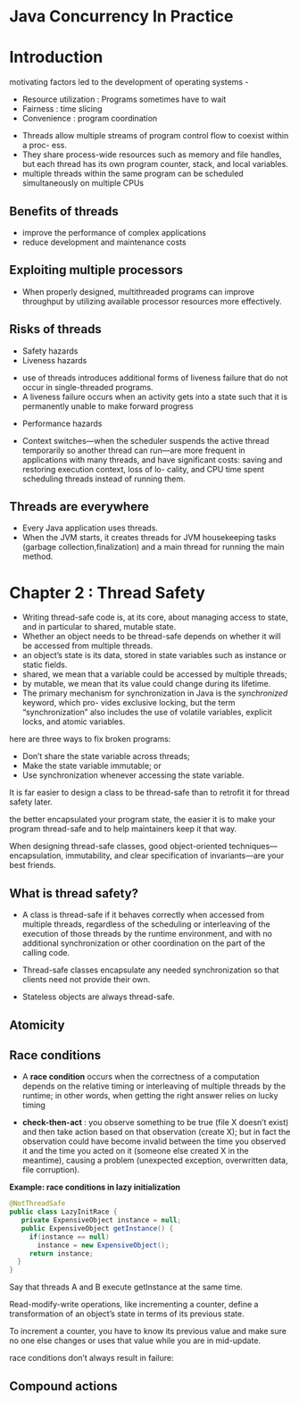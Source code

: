 

Java Concurrency In Practice
==

Introduction
==
motivating factors led to the development of operating systems -
 * Resource utilization : Programs sometimes have to wait
 * Fairness : time slicing
 * Convenience : program coordination

-  Threads allow multiple streams of program control flow to coexist within a proc- ess.
- They share process-wide resources such as memory and file handles, but each thread has its own program counter, stack, and local variables.
- multiple threads within the same program can be scheduled simultaneously on multiple CPUs

Benefits of threads
--
 - improve the performance of complex applications
 - reduce development and maintenance costs

Exploiting multiple processors
--
- When properly designed, multithreaded programs can improve throughput by utilizing available processor resources more effectively.

Risks of threads
--
* Safety hazards
* Liveness hazards
 - use of threads introduces additional forms of liveness failure that do not occur in single-threaded programs.
 - A liveness failure occurs when an activity gets into a state such that it is permanently unable to make forward progress
* Performance hazards
 - Context switches—when the scheduler suspends the active thread temporarily so another thread can run—are more frequent in applications with many threads, and have significant costs: saving and restoring execution context, loss of lo- cality, and CPU time spent scheduling threads instead of running them.

Threads are everywhere
--
- Every Java application uses threads.
-  When the JVM starts, it creates threads for JVM housekeeping tasks (garbage collection,finalization) and a main thread for running the main method.

Chapter 2 : Thread Safety
==
- Writing thread-safe code is, at its core, about managing access to state, and in particular to shared, mutable state.
- Whether an object needs to be thread-safe depends on whether it will be accessed from multiple threads.
- an object’s state is its data, stored in state variables such as instance or static fields.
- shared, we mean that a variable could be accessed by multiple threads;
- by mutable, we mean that its value could change during its lifetime.
- The primary mechanism for synchronization in Java is the *synchronized* keyword, which pro- vides exclusive locking, but the term “synchronization” also includes the use of volatile variables, explicit locks, and atomic variables.

here are three ways to fix broken programs:
* Don’t share the state variable across threads;
* Make the state variable immutable; or
* Use synchronization whenever accessing the state variable.

It is far easier to design a class to be thread-safe than to retrofit it for thread safety later.

the better encapsulated your program state, the easier it is to make your program thread-safe and to help maintainers keep it that way.

When designing thread-safe classes, good object-oriented techniques— encapsulation, immutability, and clear specification of invariants—are your best friends.

What is thread safety?
---
 - A class is thread-safe if it behaves correctly when accessed from multiple threads, regardless of the scheduling or interleaving of the execution of those threads by the runtime environment, and with no additional synchronization or other coordination on the part of the calling code.

 - Thread-safe classes encapsulate any needed synchronization so that clients need not provide their own.

 - Stateless objects are always thread-safe.


Atomicity
---
Race conditions
---
- A **race condition** occurs when the correctness of a computation depends on the relative timing or interleaving of multiple threads by the runtime; in other words, when getting the right answer relies on lucky timing

- **check-then-act** : you observe something to be true (file X doesn’t exist) and then take action based on that observation (create X); but in fact the observation could have become invalid between the time you observed it and the time you acted on it (someone else created X in the meantime), causing a problem (unexpected exception, overwritten data, file corruption).

**Example: race conditions in lazy initialization**
 ```java
@NotThreadSafe
public class LazyInitRace {
    private ExpensiveObject instance = null;
    public ExpensiveObject getInstance() {
      if(instance == null)
        instance = new ExpensiveObject();
      return instance;
   }
}
 ```
 Say that threads A and B execute getInstance at the same time.

 Read-modify-write operations, like incrementing a counter, define a transformation of an object’s state in terms of its previous state.

 To increment a counter, you have to know its previous value and make sure no one else changes or uses that value while you are in mid-update.

 race conditions don’t always result in failure:

 Compound actions
 ---

